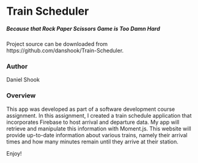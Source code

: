 <h1>Train Scheduler</h1>
<h5>Because that Rock Paper Scissors Game is Too Damn Hard</h5>

<p>Project source can be downloaded from https://github.com/danshook/Train-Scheduler.

<h3>Author</h3>

Daniel Shook

<h3>Overview</h3>
This app was developed as part of a software development course assignment. In this assignment, I created a train schedule application that incorporates Firebase to host arrival and departure data. My app will retrieve and manipulate this information with Moment.js. This website will provide up-to-date information about various trains, namely their arrival times and how many minutes remain until they arrive at their station.

Enjoy!
